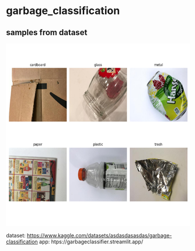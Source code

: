 # garbage_classification
## samples from dataset
<img src='örnek_fotoğraflar.png' width='800' height='500'>

dataset: https://www.kaggle.com/datasets/asdasdasasdas/garbage-classification
app: htps://garbageclassifier.streamlit.app/
